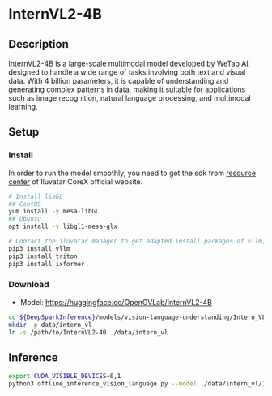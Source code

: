 # InternVL2-4B

## Description

InternVL2-4B is a large-scale multimodal model developed by WeTab AI, designed to handle a wide range of tasks involving both text and visual data. With 4 billion parameters, it is capable of understanding and generating complex patterns in data, making it suitable for applications such as image recognition, natural language processing, and multimodal learning.

## Setup

### Install

In order to run the model smoothly, you need to get the sdk from [resource center](https://support.iluvatar.com/#/ProductLine?id=2) of Iluvatar CoreX official website.

```bash
# Install libGL
## CentOS
yum install -y mesa-libGL
## Ubuntu
apt install -y libgl1-mesa-glx

# Contact the iluvatar manager to get adapted install packages of vllm, triton, and ixformer
pip3 install vllm
pip3 install triton
pip3 install ixformer
```

### Download

- Model: <https://huggingface.co/OpenGVLab/InternVL2-4B>

```bash
cd ${DeepSparkInference}/models/vision-language-understanding/Intern_VL/vllm
mkdir -p data/intern_vl
ln -s /path/to/InternVL2-4B ./data/intern_vl
```

## Inference

```bash
export CUDA_VISIBLE_DEVICES=0,1
python3 offline_inference_vision_language.py --model ./data/intern_vl/InternVL2-4B --max-tokens 256 -tp 2 --temperature 0.0 --max-model-len 2048
```
